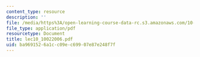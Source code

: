 ```yaml
---
content_type: resource
description: ''
file: /media/https%3A/open-learning-course-data-rc.s3.amazonaws.com/10-569-synthesis-of-polymers-fall-2006/ba9691526a1cc09ec69907e87e248f7f_lec10_10022006.pdf
file_type: application/pdf
resourcetype: Document
title: lec10_10022006.pdf
uid: ba969152-6a1c-c09e-c699-07e87e248f7f
---
```

